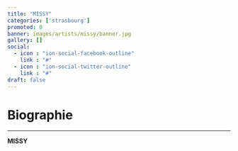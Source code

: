 ```yaml
---
title: "MISSY"
categories: ['strasbourg']
promoted: 0
banner: images/artists/missy/banner.jpg
gallery: []
social:
  - icon : "ion-social-facebook-outline"
    link : "#"
  - icon : "ion-social-twitter-outline"
    link : "#"
draft: false
---
```


# Biographie
---

**MISSY**
